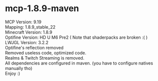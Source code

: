 # mcp-1.8.9-maven
MCP Version: 9.19  
Mapping: 1.8.9_stable_22  
Minecraft Version: 1.8.9  
Optifine Version: HD U M6 Pre2  ( Note that shaderpacks are broken :( )  
LWJGL Version: 3.2.2  
Optifine's reflection removed  
Removed useless code, optimized code.  
Realms & Twitch Streaming is removed.  
All dependencies are configured in maven. (you have to configure natives manually tho)  
Enjoy :)
